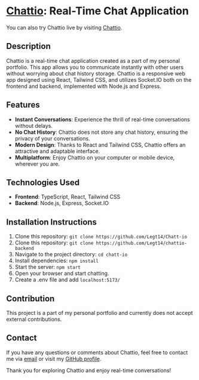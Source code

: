 # [Chattio](https://chatt-io.vercel.app/): Real-Time Chat Application

You can also try Chattio live by visiting [Chattio](https://chatt-io.vercel.app/).

## Description

Chattio is a real-time chat application created as a part of my personal portfolio. This app allows you to communicate instantly with other users without worrying about chat history storage. Chattio is a responsive web app designed using React, Tailwind CSS, and utilizes Socket.IO both on the frontend and backend, implemented with Node.js and Express.

## Features

- **Instant Conversations**: Experience the thrill of real-time conversations without delays.
- **No Chat History**: Chattio does not store any chat history, ensuring the privacy of your conversations.
- **Modern Design**: Thanks to React and Tailwind CSS, Chattio offers an attractive and adaptable interface.
- **Multiplatform**: Enjoy Chattio on your computer or mobile device, wherever you are.

## Technologies Used

- **Frontend**: TypeScript, React, Tailwind CSS
- **Backend**: Node.js, Express, Socket.IO


## Installation Instructions

1. Clone this repository: `git clone https://github.com/Legt14/Chatt-io`
2. Clone this repository: `git clone https://github.com/Legt14/chattio-backend`
2. Navigate to the project directory: `cd chatt-io`
3. Install dependencies: `npm install`
4. Start the server: `npm start`
5. Open your browser and start chatting.
6. Create a .env file and add `localhost:5173/`

## Contribution

This project is a part of my personal portfolio and currently does not accept external contributions.

## Contact

If you have any questions or comments about Chattio, feel free to contact me via [email](legt1407@gmail.com) or visit my [GitHub profile](https://github.com/Legt14).

Thank you for exploring Chattio and enjoy real-time conversations!

